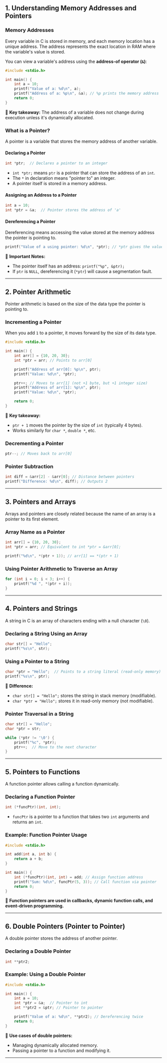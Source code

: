 
## **1. Understanding Memory Addresses and Pointers**

### **Memory Addresses**
Every variable in C is stored in memory, and each memory location has a unique address. The address represents the exact location in RAM where the variable's value is stored.

You can view a variable's address using the **address-of operator (`&`)**:
```c
#include <stdio.h>

int main() {
    int a = 10;
    printf("Value of a: %d\n", a);
    printf("Address of a: %p\n", &a); // %p prints the memory address
    return 0;
}
```
📌 **Key takeaway:** The address of a variable does not change during execution unless it's dynamically allocated.

### **What is a Pointer?**
A pointer is a variable that stores the memory address of another variable.

#### **Declaring a Pointer**
```c
int *ptr;  // Declares a pointer to an integer
```
- `int *ptr;` means `ptr` is a pointer that can store the address of an `int`.
- The `*` in declaration means "pointer to" an integer.
- A pointer itself is stored in a memory address.

#### **Assigning an Address to a Pointer**
```c
int a = 10;
int *ptr = &a;  // Pointer stores the address of 'a'
```

#### **Dereferencing a Pointer**
Dereferencing means accessing the value stored at the memory address the pointer is pointing to.

```c
printf("Value of a using pointer: %d\n", *ptr); // *ptr gives the value of 'a'
```

🔹 **Important Notes:**
- The pointer itself has an address: `printf("%p", &ptr);`
- If `ptr` is `NULL`, dereferencing it (`*ptr`) will cause a segmentation fault.

---

## **2. Pointer Arithmetic**
Pointer arithmetic is based on the size of the data type the pointer is pointing to.

### **Incrementing a Pointer**
When you add `1` to a pointer, it moves forward by the size of its data type.

```c
#include <stdio.h>

int main() {
    int arr[] = {10, 20, 30};
    int *ptr = arr; // Points to arr[0]

    printf("Address of arr[0]: %p\n", ptr);
    printf("Value: %d\n", *ptr);

    ptr++; // Moves to arr[1] (not +1 byte, but +1 integer size)
    printf("Address of arr[1]: %p\n", ptr);
    printf("Value: %d\n", *ptr);

    return 0;
}
```
📌 **Key takeaway:**
- `ptr + 1` moves the pointer by the size of `int` (typically 4 bytes).
- Works similarly for `char *`, `double *`, etc.

### **Decrementing a Pointer**
```c
ptr--; // Moves back to arr[0]
```

### **Pointer Subtraction**
```c
int diff = &arr[2] - &arr[0]; // Distance between pointers
printf("Difference: %d\n", diff); // Outputs 2
```

---

## **3. Pointers and Arrays**
Arrays and pointers are closely related because the name of an array is a pointer to its first element.

### **Array Name as a Pointer**
```c
int arr[] = {10, 20, 30};
int *ptr = arr; // Equivalent to int *ptr = &arr[0];

printf("%d\n", *(ptr + 1)); // arr[1] == *(ptr + 1)
```

### **Using Pointer Arithmetic to Traverse an Array**
```c
for (int i = 0; i < 3; i++) {
    printf("%d ", *(ptr + i));
}
```

---

## **4. Pointers and Strings**
A string in C is an array of characters ending with a null character (`\0`).

### **Declaring a String Using an Array**
```c
char str[] = "Hello";
printf("%s\n", str);
```

### **Using a Pointer to a String**
```c
char *ptr = "Hello";  // Points to a string literal (read-only memory)
printf("%s\n", ptr);
```
📌 **Difference:**
- `char str[] = "Hello";` stores the string in stack memory (modifiable).
- `char *ptr = "Hello";` stores it in read-only memory (not modifiable).

### **Pointer Traversal in a String**
```c
char str[] = "Hello";
char *ptr = str;

while (*ptr != '\0') {
    printf("%c", *ptr);
    ptr++;  // Move to the next character
}
```

---

## **5. Pointers to Functions**
A function pointer allows calling a function dynamically.

### **Declaring a Function Pointer**
```c
int (*funcPtr)(int, int);
```
- `funcPtr` is a pointer to a function that takes two `int` arguments and returns an `int`.

### **Example: Function Pointer Usage**
```c
#include <stdio.h>

int add(int a, int b) {
    return a + b;
}

int main() {
    int (*funcPtr)(int, int) = add; // Assign function address
    printf("Sum: %d\n", funcPtr(5, 3)); // Call function via pointer
    return 0;
}
```
🔹 **Function pointers are used in callbacks, dynamic function calls, and event-driven programming.**

---

## **6. Double Pointers (Pointer to Pointer)**
A double pointer stores the address of another pointer.

### **Declaring a Double Pointer**
```c
int **ptr2;
```

### **Example: Using a Double Pointer**
```c
#include <stdio.h>

int main() {
    int a = 10;
    int *ptr = &a;  // Pointer to int
    int **ptr2 = &ptr; // Pointer to pointer

    printf("Value of a: %d\n", **ptr2); // Dereferencing twice
    return 0;
}
```

📌 **Use cases of double pointers:**
- Managing dynamically allocated memory.
- Passing a pointer to a function and modifying it.

---
